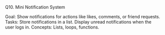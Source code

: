 Q10. Mini Notification System

Goal: Show notifications for actions like likes, comments, or friend requests.
Tasks:
Store notifications in a list.
Display unread notifications when the user logs in.
Concepts: Lists, loops, functions.